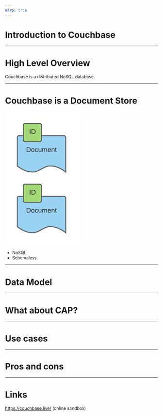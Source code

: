 ```yaml
---
marp: true
---
```


# Introduction to Couchbase

---

# High Level Overview

Couchbase is a distributed NoSQL database.

---

# Couchbase is a Document Store

![](img/documentstore.png)

- NoSQL
- Schemaless

---

# Data Model

---

# What about CAP?

---

# Use cases

---

# Pros and cons

---

# Links

https://couchbase.live/ (online sandbox)
